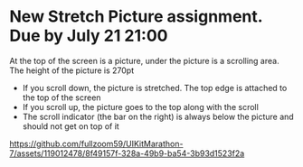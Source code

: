 # New Stretch Picture assignment. Due by July 21 21:00

At the top of the screen is a picture, under the picture is a scrolling area. The height of the picture is 270pt

* If you scroll down, the picture is stretched. The top edge is attached to the top of the screen
* If you scroll up, the picture goes to the top along with the scroll
* The scroll indicator (the bar on the right) is always below the picture and should not get on top of it


https://github.com/fullzoom59/UIKitMarathon-7/assets/119012478/8f49157f-328a-49b9-ba54-3b93d1523f2a

